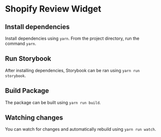 # Shopify Review Widget

## Install dependencies

Install dependencies using `yarn`. From the project directory, run the command `yarn`.

## Run Storybook

After installing dependencies, Storybook can be ran using `yarn run storybook`.

## Build Package

The package can be built using `yarn run build`.

## Watching changes

You can watch for changes and automatically rebuild using `yarn run watch`.
